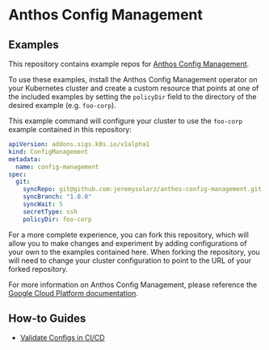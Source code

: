 # Anthos Config Management

## Examples

This repository contains example repos for [Anthos Config Management][1].

To use these examples, install the Anthos Config Management operator on your
Kubernetes cluster and create a custom resource that points at one of the
included examples by setting the `policyDir` field to the directory of the
desired example (e.g. `foo-corp`).

This example command will configure your cluster to use the `foo-corp` example
contained in this repository:

```yaml
apiVersion: addons.sigs.k8s.io/v1alpha1
kind: ConfigManagement
metadata:
  name: config-management
spec:
  git:
    syncRepo: git@github.com:jeremysolarz/anthos-config-management.git
    syncBranch: "1.0.0"
    syncWait: 5
    secretType: ssh
    policyDir: foo-corp
```

For a more complete experience, you can fork this repository, which will allow
you to make changes and experiment by adding configurations of your own to the
examples contained here. When forking the repository, you will need to change
your cluster configuration to point to the URL of your forked repository.

For more information on Anthos Config Management, please reference the
[Google Cloud Platform documentation][2].

## How-to Guides

*   [Validate Configs in CI/CD](docs/how-to-validate-ci-cd.md)

[1]: https://cloud.google.com/anthos-config-management/
[2]: https://cloud.google.com/anthos-config-management/docs
